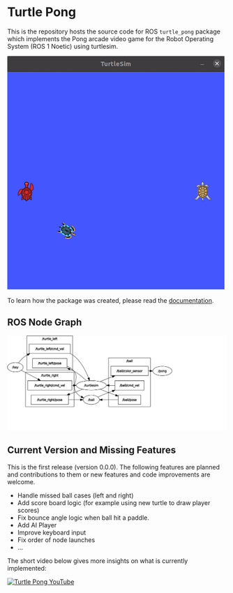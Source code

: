 # Turtle Pong

This is the repository hosts the source code for ROS `turtle_pong` package which 
implements the Pong arcade video game for the Robot Operating System (ROS 1 Noetic) using turtlesim.

![Short Game Play](docs/turtle_pong.gif)

To learn how the package was created, please read the [documentation](https://fjp.at/ros/turtle-pong).


## ROS Node Graph

![rqt node graph](docs/rosgraph.svg)


## Current Version and Missing Features

This is the first release (version 0.0.0). The following features are planned and contributions to them or new features and code improvements are welcome.

- Handle missed ball cases (left and right)
- Add score board logic (for example using new turtle to draw player scores)
- Fix bounce angle logic when ball hit a paddle.
- Add AI Player
- Improve keyboard input
- Fix order of node launches
- ...

The short video below gives more insights on what is currently implemented:

[![Turtle Pong YouTube](http://img.youtube.com/vi/i83dNyfm_QE/0.jpg)](https://youtu.be/i83dNyfm_QE)
